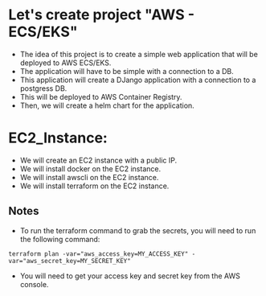 # Let's create project "AWS - ECS/EKS"
- The idea of this project is to create a simple web application that will be deployed to AWS ECS/EKS.
- The application will have to be simple with a connection to a DB.
- This application will create a DJango application with a connection to a postgress DB.
- This will be deployed to AWS Container Registry.
- Then, we will create a helm chart for the application.

# EC2_Instance:
- We will create an EC2 instance with a public IP.
- We will install docker on the EC2 instance.
- We will install awscli on the EC2 instance.
- We will install terraform on the EC2 instance.

## Notes
- To run the terraform command to grab the secrets, you will need to run the following command:
```
terraform plan -var="aws_access_key=MY_ACCESS_KEY" -var="aws_secret_key=MY_SECRET_KEY"
```

- You will need to get your access key and secret key from the AWS console.
